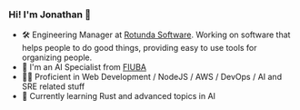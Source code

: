 ### Hi! I'm Jonathan 👋

- 🛠️ Engineering Manager at [Rotunda Software](https://github.com/rotundasoftware). Working on software that helps people to do good things, providing easy to use tools for organizing people.
- 🤖 I'm an AI Specialist from [FIUBA](https://www.fi.uba.ar/)
- 🧙‍♂️ Proficient in Web Development / NodeJS / AWS / DevOps / AI and SRE related stuff
- 🌱 Currently learning Rust and advanced topics in AI
